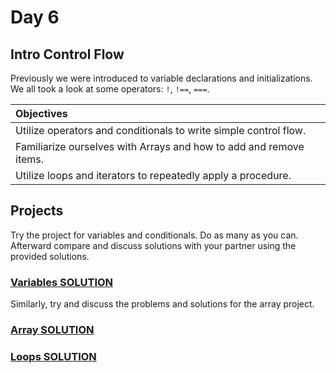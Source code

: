 # Day 6
## Intro Control Flow

Previously we were introduced to variable declarations and initializations. We all took a look at some operators: `!`, `!==`, `===`.


| Objectives |
| :---- |
| Utilize operators and conditionals to write simple control flow. |
| Familiarize ourselves with Arrays and how to add and remove items. |
| Utilize loops and iterators to repeatedly apply a procedure. |


## Projects

Try the project for variables and conditionals. Do as many as you can. Afterward compare and discuss solutions with your partner using the provided solutions.

### [Variables SOLUTION](variables.js)

Similarly, try and discuss the problems and solutions for the array project.

### [Array SOLUTION](array.js)

### [Loops SOLUTION](https://github.com/galvanizejs/solutions/blob/master/week2-project2.js)
